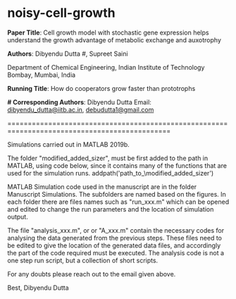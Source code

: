 # noisy-cell-growth

**Paper Title**:
Cell growth model with stochastic gene expression helps understand the growth advantage of metabolic exchange and auxotrophy

**Authors**:
Dibyendu Dutta #, Supreet Saini

Department of Chemical Engineering, Indian Institute of Technology Bombay, Mumbai, India

**Running Title**: How do cooperators grow faster than prototrophs 

**# Corresponding Authors**: 
Dibyendu Dutta	Email: dibyendu_dutta@iitb.ac.in, debudutta1@gmail.com

==============================================================================================

Simulations carried out in MATLAB 2019b.

The folder "modified_added_sizer", must be first added to the path in MATLAB, using code below, since it contains many of the functions that are used for the simulation runs.
addpath('path_to_\modified_added_sizer')

MATLAB Simulation code used in the manuscript are in the folder Manuscript Simulations. The subfolders are named based on the figures.
In each folder there are files names such as "run_xxx.m"  which can be opened and edited to change the run parameters and the location of simulation output.

The file "analysis_xxx.m", or or "A_xxx.m" contain the necessary codes for analysing the data generated from the previous steps. These files need to be edited to give the location of the generated data files, and accordingly the part of the code required must be executed. The analysis code is not a one step run script, but a collection of short scripts.

For any doubts please reach out to the email given above.

Best,
Dibyendu Dutta
